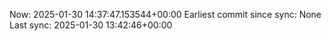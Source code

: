 Now: 2025-01-30 14:37:47.153544+00:00 Earliest commit since sync: None Last sync: 2025-01-30 13:42:46+00:00
